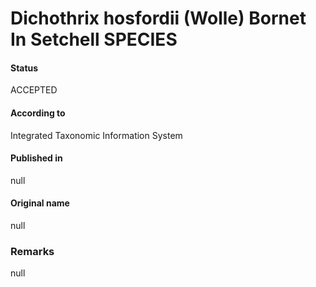Dichothrix hosfordii (Wolle) Bornet In Setchell SPECIES
=======

#### Status
ACCEPTED

#### According to
Integrated Taxonomic Information System

#### Published in
null

#### Original name
null

### Remarks
null